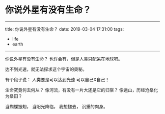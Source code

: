 # 你说外星有没有生命？

---
title: 你说外星有没有生命？
date: 2019-03-04 17:31:00
tags:

  - life
  - earth

---



你说外星有没有生命？
也许会有，但是人类只配呆在地球吧。

达不到光速，就无法探求这个宇宙的奥秘。

有个段子说：
人类要是可以达到光速
可以自己X自己！

生命究竟何去何从？
像河流，有没有一片大还是它的归宿？
像远山，历经沧桑化为桑田？

当蝴蝶振翅，
当阳光降临，
我想褪去，
沉重的肉身。

